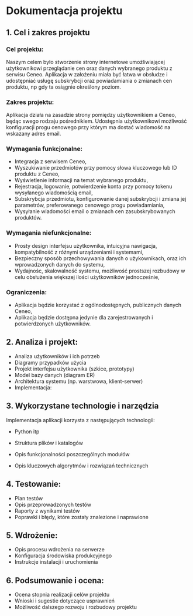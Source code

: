 # Dokumentacja projektu

## 1. Cel i zakres projektu

### Cel projektu:
Naszym celem było stworzenie strony internetowe umożliwiającej użytkownikowi przeglądanie cen oraz danych wybranego produktu z serwisu Ceneo. Aplikacja w założeniu miała być łatwa w obsłudze i udostępniać usługę subskrybcji oraz powiadamiania o zmianach cen produktu, np gdy ta osiągnie określony poziom.

### Zakres projektu:
Aplikacja działa na zasadzie strony pomiędzy użytkownikiem a Ceneo, będąc swego rodzaju pośrednikiem. Udostępnia użytkownikowi możliwość    konfiguracji progu cenowego przy którym ma dostać wiadomość na wskazany adres email.

### Wymagania funkcjonalne:
- Integracja z serwisem Ceneo,
- Wyszukiwanie przedmiotów przy pomocy słowa kluczowego lub ID produktu z Ceneo,
- Wyświetlenie informacji na temat wybranego produktu,
- Rejestracja, logowanie, potwierdzenie konta przy pomocy tokenu wysyłanego wiadomością email, 
- Subskrybcja przedmiotu, konfigurowanie danej subskrybcji i zmiana jej parametrów, preferowanego cenowego progu powiadamiania, 
- Wysyłanie wiadomości email o zmianach cen zasubskrybowanych produktów.

### Wymagania niefunkcjonalne:
- Prosty design interfejsu użytkownika, intuicyjna nawigacja, kompatybilność z różnymi urządzeniami i systemami,
- Bezpieczny sposób przechowywania danych o użykownikach, oraz ich wprowadzonych danych do systemu,
- Wydajnośc, skalowalność systemu, możliwość prostszej rozbudowy w celu obsłużenia większej ilości użytkowników jednocześnie, 

### Ograniczenia: 
- Aplikacja będzie korzystać z ogólnodostępnych, publicznych danych Ceneo,
- Aplikacja będzie dostępna jedynie dla zarejestrowanych i potwierdzonych użytkowników.


## 2. Analiza i projekt:
- Analiza użytkowników i ich potrzeb
- Diagramy przypadków użycia
- Projekt interfejsu użytkownika (szkice, prototypy)
- Model bazy danych (diagram ER)
- Architektura systemu (np. warstwowa, klient-serwer)
- Implementacja:

## 3. Wykorzystane technologie i narzędzia

Implementacja aplikacji korzysta z następujących technologii:
- Python itp

- Struktura plików i katalogów
- Opis funkcjonalności poszczególnych modułów
- Opis kluczowych algorytmów i rozwiązań technicznych

## 4. Testowanie:
- Plan testów
- Opis przeprowadzonych testów
- Raporty z wynikami testów
- Poprawki i błędy, które zostały znalezione i naprawione

## 5. Wdrożenie:
- Opis procesu wdrożenia na serwerze
- Konfiguracja środowiska produkcyjnego
- Instrukcje instalacji i uruchomienia
## 6. Podsumowanie i ocena:
- Ocena stopnia realizacji celów projektu
- Wnioski i sugestie dotyczące usprawnień
- Możliwość dalszego rozwoju i rozbudowy projektu


![<alt-tekst>](<wymagania_na_zjo.png>)